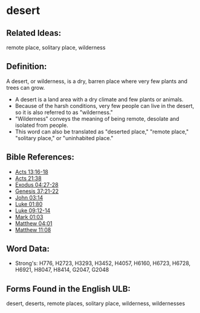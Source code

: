 # desert

## Related Ideas:

remote place, solitary place, wilderness

## Definition:

A desert, or wilderness, is a dry, barren place where very few plants and trees can grow.

* A desert is a land area with a dry climate and few plants or animals.
* Because of the harsh conditions, very few people can live in the desert, so it is also referred to as "wilderness."
* "Wilderness" conveys the meaning of being remote, desolate and isolated from people.
* This word can also be translated as "deserted place," "remote place," "solitary place," or "uninhabited place."

## Bible References:

* [Acts 13:16-18](rc://en/tn/help/act/13/16)
* [Acts 21:38](rc://en/tn/help/act/21/38)
* [Exodus 04:27-28](rc://en/tn/help/exo/04/27)
* [Genesis 37:21-22](rc://en/tn/help/gen/37/21)
* [John 03:14](rc://en/tn/help/jhn/03/14)
* [Luke 01:80](rc://en/tn/help/luk/01/80)
* [Luke 09:12-14](rc://en/tn/help/luk/09/12)
* [Mark 01:03](rc://en/tn/help/mrk/01/03)
* [Matthew 04:01](rc://en/tn/help/mat/04/01)
* [Matthew 11:08](rc://en/tn/help/mat/11/08)

## Word Data:

* Strong's: H776, H2723, H3293, H3452, H4057, H6160, H6723, H6728, H6921, H8047, H8414, G2047, G2048

## Forms Found in the English ULB:

desert, deserts, remote places, solitary place, wilderness, wildernesses


